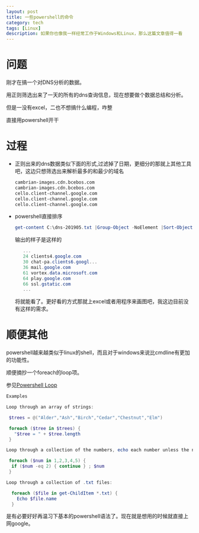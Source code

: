 ```yaml
---
layout: post
title: 一些powershell的命令
category: tech
tags: [Linux]
description: 如果你也像我一样经常工作于Windows和Linux，那么这篇文章值得一看
---
```




# 问题

刚才在搞一个对DNS分析的数据。

用正则筛选出来了一天的所有的dns查询信息，现在想要做个数据总结和分析。

但是一没有excel，二也不想搞什么编程，咋整

直接用powershell开干

# 过程

- 正则出来的dns数据类似下面的形式,过滤掉了日期，更细分的那就上其他工具吧，这边只想筛选出来解析最多的和最少的域名

  ```bash
  cambrian-images.cdn.bcebos.com
  cambrian-images.cdn.bcebos.com
  cello.client-channel.google.com
  cello.client-channel.google.com
  cello.client-channel.google.com
  ```

  

- powershell直接排序

  ```powershell
  get-content C:\dns-201905.txt |Group-Object -NoElement |Sort-Object Count
  ```

  输出的样子是这样的

  ```powershell
     ...
     24 clients4.google.com
     30 chat-pa.clients6.googl...
     36 mail.google.com
     61 vortex.data.microsoft.com
     64 play.google.com
     66 ssl.gstatic.com
     ...
  ```

  将就能看了。更好看的方式那就上excel或者用程序来画图吧，我这边目前没有这样的需求。

# 顺便其他

powershell越来越类似于linux的shell，而且对于windows来说比cmdline有更加的功能性。

顺便摘抄一个foreach的loop项。

参见<a href="https://ss64.com/ps/foreach.html">Powershell Loop</a>

```powershell
Examples

Loop through an array of strings:

 $trees = @("Alder","Ash","Birch","Cedar","Chestnut","Elm")

 foreach ($tree in $trees) {
   "$tree = " + $tree.length
 }

Loop through a collection of the numbers, echo each number unless the number is 2:

 foreach ($num in 1,2,3,4,5) {
  if ($num -eq 2) { continue } ; $num
 }

Loop through a collection of .txt files:

  foreach ($file in get-ChildItem *.txt) {
    Echo $file.name
  }
```

是有必要好好再温习下基本的powershell语法了。现在就是想用的时候就直接上网google。